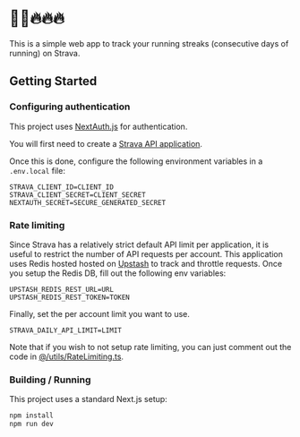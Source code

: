 # 🏃‍♂️‍️🔥🔥🔥

This is a simple web app to track your running streaks (consecutive days of running) on Strava.

## Getting Started

### Configuring authentication

This project uses [NextAuth.js](https://next-auth.js.org/) for authentication.

You will first need to create a [Strava API application](https://developers.strava.com/docs/getting-started/).

Once this is done, configure the following environment variables in a `.env.local` file:

```
STRAVA_CLIENT_ID=CLIENT_ID
STRAVA_CLIENT_SECRET=CLIENT_SECRET
NEXTAUTH_SECRET=SECURE_GENERATED_SECRET
```

### Rate limiting

Since Strava has a relatively strict default API limit per application, it is useful to restrict the number of API requests per account. This application uses Redis hosted hosted on [Upstash](https://upstash.com/) to track and throttle requests. Once you setup the Redis DB, fill out the following env variables:

```
UPSTASH_REDIS_REST_URL=URL
UPSTASH_REDIS_REST_TOKEN=TOKEN
```

Finally, set the per account limit you want to use.

```
STRAVA_DAILY_API_LIMIT=LIMIT
```

Note that if you wish to not setup rate limiting, you can just comment out the code in [@/utils/RateLimiting.ts](./utils/RateLimiting.ts).

### Building / Running

This project uses a standard Next.js setup:

```bash
npm install
npm run dev
```
